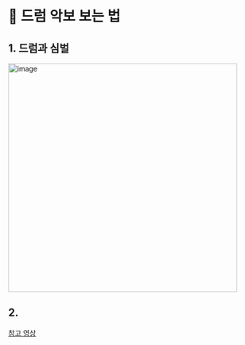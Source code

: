 # 🎼 드럼 악보 보는 법

## 1. 드럼과 심벌
<img width="460" alt="image" src="https://user-images.githubusercontent.com/56003992/159159442-b52d62ad-9a99-499b-848d-c9cb59279e17.png">

## 2.


[참고 영상](https://youtu.be/RdFuqedobCU)
